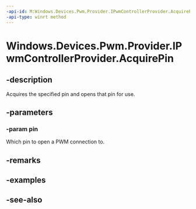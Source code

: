 ----api-id: M:Windows.Devices.Pwm.Provider.IPwmControllerProvider.AcquirePin(System.Int32)
-api-type: winrt method
---<!-- Method syntaxpublic void AcquirePin(System.Int32 pin)--># Windows.Devices.Pwm.Provider.IPwmControllerProvider.AcquirePin## -descriptionAcquires the specified pin and opens that pin for use.## -parameters### -param pinWhich pin to open a PWM connection to.## -remarks## -examples## -see-also